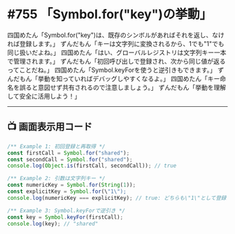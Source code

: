 # #755 「Symbol.for("key")の挙動」

四国めたん「Symbol.for("key")は、既存のシンボルがあればそれを返し、なければ登録します。」
ずんだもん「キーは文字列に変換されるから、1でも"1"でも同じ扱いだよね。」
四国めたん「はい、グローバルレジストリは文字列キー一本で管理されます。」
ずんだもん「初回呼び出しで登録され、次から同じ値が返るってことだね。」
四国めたん「Symbol.keyForを使うと逆引きもできます。」
ずんだもん「挙動を知っていればデバッグしやすくなるよ。」
四国めたん「キー命名を誤ると意図せず共有されるので注意しましょう。」
ずんだもん「挙動を理解して安全に活用しよう！」

---

## 📺 画面表示用コード

```typescript
/** Example 1: 初回登録と再取得 */
const firstCall = Symbol.for("shared");
const secondCall = Symbol.for("shared");
console.log(Object.is(firstCall, secondCall)); // true

/** Example 2: 引数は文字列キー */
const numericKey = Symbol.for(String(1));
const explicitKey = Symbol.for(\"1\");
console.log(numericKey === explicitKey); // true: どちらも\"1\"として登録

/** Example 3: Symbol.keyForで逆引き */
const key = Symbol.keyFor(firstCall);
console.log(key); // "shared"
```
